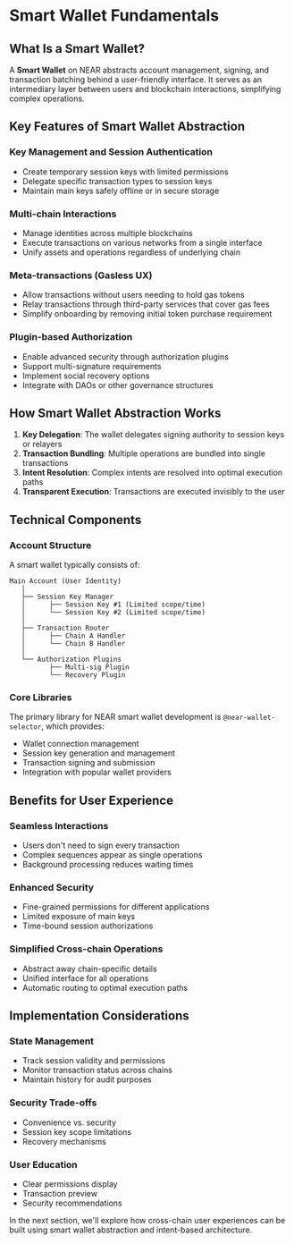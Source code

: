 # Smart Wallet Fundamentals

## What Is a Smart Wallet?

A **Smart Wallet** on NEAR abstracts account management, signing, and transaction batching behind a user-friendly interface. It serves as an intermediary layer between users and blockchain interactions, simplifying complex operations.

## Key Features of Smart Wallet Abstraction

### Key Management and Session Authentication
- Create temporary session keys with limited permissions
- Delegate specific transaction types to session keys
- Maintain main keys safely offline or in secure storage

### Multi-chain Interactions
- Manage identities across multiple blockchains
- Execute transactions on various networks from a single interface
- Unify assets and operations regardless of underlying chain

### Meta-transactions (Gasless UX)
- Allow transactions without users needing to hold gas tokens
- Relay transactions through third-party services that cover gas fees
- Simplify onboarding by removing initial token purchase requirement

### Plugin-based Authorization
- Enable advanced security through authorization plugins
- Support multi-signature requirements
- Implement social recovery options
- Integrate with DAOs or other governance structures

## How Smart Wallet Abstraction Works

1. **Key Delegation**: The wallet delegates signing authority to session keys or relayers
2. **Transaction Bundling**: Multiple operations are bundled into single transactions
3. **Intent Resolution**: Complex intents are resolved into optimal execution paths
4. **Transparent Execution**: Transactions are executed invisibly to the user

## Technical Components

### Account Structure

A smart wallet typically consists of:

```
Main Account (User Identity)
   │
   ├── Session Key Manager
   │      ├── Session Key #1 (Limited scope/time)
   │      └── Session Key #2 (Limited scope/time)
   │
   ├── Transaction Router
   │      ├── Chain A Handler
   │      └── Chain B Handler
   │
   └── Authorization Plugins
          ├── Multi-sig Plugin
          └── Recovery Plugin
```

### Core Libraries

The primary library for NEAR smart wallet development is `@near-wallet-selector`, which provides:

- Wallet connection management
- Session key generation and management
- Transaction signing and submission
- Integration with popular wallet providers

## Benefits for User Experience

### Seamless Interactions
- Users don't need to sign every transaction
- Complex sequences appear as single operations
- Background processing reduces waiting times

### Enhanced Security
- Fine-grained permissions for different applications
- Limited exposure of main keys
- Time-bound session authorizations

### Simplified Cross-chain Operations
- Abstract away chain-specific details
- Unified interface for all operations
- Automatic routing to optimal execution paths

## Implementation Considerations

### State Management
- Track session validity and permissions
- Monitor transaction status across chains
- Maintain history for audit purposes

### Security Trade-offs
- Convenience vs. security
- Session key scope limitations
- Recovery mechanisms

### User Education
- Clear permissions display
- Transaction preview
- Security recommendations

In the next section, we'll explore how cross-chain user experiences can be built using smart wallet abstraction and intent-based architecture.